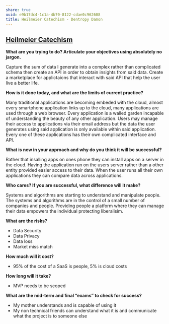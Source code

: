 ```yaml
---
share: true
uuid: e9b17dc4-1c1a-4b70-8122-cdae0c962608
title: Heilmeier Catechism - Dentropy Damon
---
```

## [Heilmeier Catechism](../edc84150-2be7-4533-8a4b-768eeff624af)

**What are you trying to do? Articulate your objectives using absolutely no jargon.**

Capture the sum of data I generate into a complex rather than complicated schema then create an API in order to obtain insights from said data. Create a marketplace for applictaions that interact with said API that help the user live a better life.

**How is it done today, and what are the limits of current practice?**

Many traditional applications are becoming embeded with the cloud, almost every smartphone application links up to the cloud, many applications are used through a web browser. Every application is a walled garden incapable of understanding the beauty of any other application. Users may manage their access to applications via their email address but the data the user generates using said application is only available within said application. Every one of these applications has their own complicated interface and API.

**What is new in your approach and why do you think it will be successful?**

Rather that insalling apps on ones phone they can install apps on a server in the cloud. Having the application run on the users server rather than a other entity provided easier access to their data. When the user runs all their own applications they can compare data across applications.

**Who cares? If you are successful, what difference will it make?**

Systems and algorithms are starting to understand and manipulate people. The systems and algorithms are in the control of a small number of companies and people. Providing people a platform where they can manage their data empowers the individual protecting liberalisim.

**What are the risks?**

* Data Security
* Data Privacy
* Data loss
* Market miss match

**How much will it cost?**

* 95% of the cost of a SaaS is people, 5% is cloud costs

**How long will it take?**

* MVP needs to be scoped

**What are the mid-term and final “exams” to check for success?**

* My mother understands and is capable of using it
* My non technical friends can understand what it is and communicate what the project is to someone else